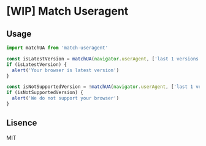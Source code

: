 # [WIP] Match Useragent

## Usage

```javascript
import matchUA from 'match-useragent'

const isLatestVersion = matchUA(navigator.userAgent, ['last 1 versions'])
if (isLatestVersion) {
  alert('Your browser is latest version')
}

const isNotSupportedVersion = !matchUA(navigator.userAgent, ['last 1 versions', '> 3%'])
if (isNotSupportedVersion) {
  alert('We do not support your browser')
}
```

## Lisence

MIT
